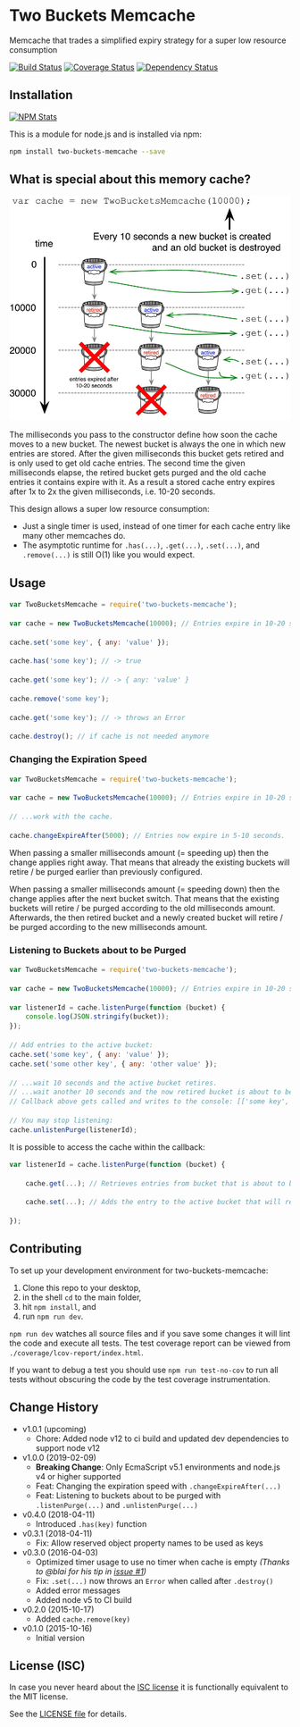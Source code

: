 # Two Buckets Memcache

Memcache that trades a simplified expiry strategy for a super low resource consumption

[![Build Status](https://travis-ci.org/analog-nico/two-buckets-memcache.svg?branch=master)](https://travis-ci.org/analog-nico/two-buckets-memcache) [![Coverage Status](https://coveralls.io/repos/analog-nico/two-buckets-memcache/badge.svg?branch=master&service=github)](https://coveralls.io/github/analog-nico/two-buckets-memcache?branch=master) [![Dependency Status](https://david-dm.org/analog-nico/two-buckets-memcache.svg)](https://david-dm.org/analog-nico/two-buckets-memcache)

## Installation

[![NPM Stats](https://nodei.co/npm/two-buckets-memcache.png?downloads=true)](https://npmjs.org/package/two-buckets-memcache)

This is a module for node.js and is installed via npm:

``` bash
npm install two-buckets-memcache --save
```

## What is special about this memory cache?

![Schematic](img/two-buckets-memcache.jpg)

The milliseconds you pass to the constructor define how soon the cache moves to a new bucket. The newest bucket is always the one in which new entries are stored. After the given milliseconds this bucket gets retired and is only used to get old cache entries. The second time the given milliseconds elapse, the retired bucket gets purged and the old cache entries it contains expire with it. As a result a stored cache entry expires after 1x to 2x the given milliseconds, i.e. 10-20 seconds.

This design allows a super low resource consumption:

- Just a single timer is used, instead of one timer for each cache entry like many other memcaches do.
- The asymptotic runtime for `.has(...)`, `.get(...)`, `.set(...)`, and `.remove(...)` is still O(1) like you would expect.

## Usage

``` js
var TwoBucketsMemcache = require('two-buckets-memcache');

var cache = new TwoBucketsMemcache(10000); // Entries expire in 10-20 seconds.

cache.set('some key', { any: 'value' });

cache.has('some key'); // -> true

cache.get('some key'); // -> { any: 'value' }

cache.remove('some key');

cache.get('some key'); // -> throws an Error

cache.destroy(); // if cache is not needed anymore
```

### Changing the Expiration Speed

``` js
var TwoBucketsMemcache = require('two-buckets-memcache');

var cache = new TwoBucketsMemcache(10000); // Entries expire in 10-20 seconds.

// ...work with the cache.

cache.changeExpireAfter(5000); // Entries now expire in 5-10 seconds.
```

When passing a smaller milliseconds amount (= speeding up) then the change applies right away. That means that already the existing buckets will retire / be purged earlier than previously configured.

When passing a smaller milliseconds amount (= speeding down) then the change applies after the next bucket switch. That means that the existing buckets will retire / be purged according to the old milliseconds amount. Afterwards, the then retired bucket and a newly created bucket will retire / be purged according to the new milliseconds amount.

### Listening to Buckets about to be Purged

``` js
var TwoBucketsMemcache = require('two-buckets-memcache');

var cache = new TwoBucketsMemcache(10000); // Entries expire in 10-20 seconds.

var listenerId = cache.listenPurge(function (bucket) {
    console.log(JSON.stringify(bucket));
});

// Add entries to the active bucket:
cache.set('some key', { any: 'value' });
cache.set('some other key', { any: 'other value' });

// ...wait 10 seconds and the active bucket retires.
// ...wait another 10 seconds and the now retired bucket is about to be purged.
// Callback above gets called and writes to the console: [['some key', { any: 'value' }], ['some other key', { any: 'other value' }]]

// You may stop listening:
cache.unlistenPurge(listenerId);
```

It is possible to access the cache within the callback:
``` js
var listenerId = cache.listenPurge(function (bucket) {
    
    cache.get(...); // Retrieves entries from bucket that is about to be purged as well.
    
    cache.set(...); // Adds the entry to the active bucket that will retire along with the about to be purged bucket.
    
});
```

## Contributing

To set up your development environment for two-buckets-memcache:

1. Clone this repo to your desktop,
2. in the shell `cd` to the main folder,
3. hit `npm install`, and
5. run `npm run dev`.

`npm run dev` watches all source files and if you save some changes it will lint the code and execute all tests. The test coverage report can be viewed from `./coverage/lcov-report/index.html`.

If you want to debug a test you should use `npm run test-no-cov` to run all tests without obscuring the code by the test coverage instrumentation.

## Change History

- v1.0.1 (upcoming)
    - Chore: Added node v12 to ci build and updated dev dependencies to support node v12
- v1.0.0 (2019-02-09)
    - **Breaking Change**: Only EcmaScript v5.1 environments and node.js v4 or higher supported
    - Feat: Changing the expiration speed with `.changeExpireAfter(...)`
    - Feat: Listening to buckets about to be purged with `.listenPurge(...)` and `.unlistenPurge(...)`
- v0.4.0 (2018-04-11)
    - Introduced `.has(key)` function
- v0.3.1 (2018-04-11)
    - Fix: Allow reserved object property names to be used as keys
- v0.3.0 (2016-04-03)
    - Optimized timer usage to use no timer when cache is empty
      *(Thanks to @blai for his tip in [issue #1](https://github.com/analog-nico/two-buckets-memcache/issues/1))*
    - Fix: `.set(...)` now throws an `Error` when called after `.destroy()`
    - Added error messages
    - Added node v5 to CI build
- v0.2.0 (2015-10-17)
    - Added `cache.remove(key)`
- v0.1.0 (2015-10-16)
    - Initial version

## License (ISC)

In case you never heard about the [ISC license](http://en.wikipedia.org/wiki/ISC_license) it is functionally equivalent to the MIT license.

See the [LICENSE file](LICENSE) for details.
